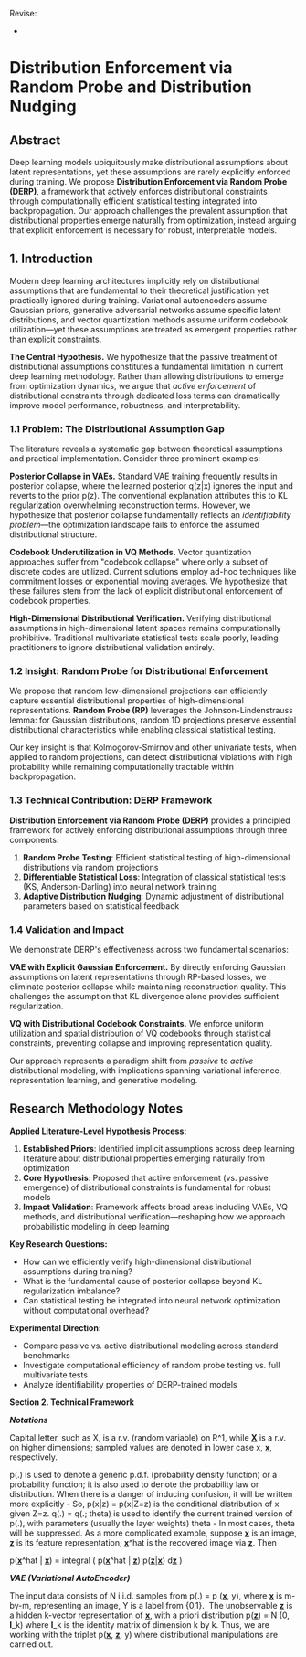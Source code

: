 Revise:

*



# Distribution Enforcement via Random Probe and Distribution Nudging

## Abstract

Deep learning models ubiquitously make distributional assumptions about latent representations, yet these assumptions are rarely explicitly enforced during training. We propose **Distribution Enforcement via Random Probe (DERP)**, a framework that actively enforces distributional constraints through computationally efficient statistical testing integrated into backpropagation. Our approach challenges the prevalent assumption that distributional properties emerge naturally from optimization, instead arguing that explicit enforcement is necessary for robust, interpretable models.

## 1. Introduction

Modern deep learning architectures implicitly rely on distributional assumptions that are fundamental to their theoretical justification yet practically ignored during training. Variational autoencoders assume Gaussian priors, generative adversarial networks assume specific latent distributions, and vector quantization methods assume uniform codebook utilization—yet these assumptions are treated as emergent properties rather than explicit constraints.

**The Central Hypothesis.** We hypothesize that the passive treatment of distributional assumptions constitutes a fundamental limitation in current deep learning methodology. Rather than allowing distributions to emerge from optimization dynamics, we argue that *active enforcement* of distributional constraints through dedicated loss terms can dramatically improve model performance, robustness, and interpretability.

### 1.1 Problem: The Distributional Assumption Gap

The literature reveals a systematic gap between theoretical assumptions and practical implementation. Consider three prominent examples:

**Posterior Collapse in VAEs.** Standard VAE training frequently results in posterior collapse, where the learned posterior q(z|x) ignores the input and reverts to the prior p(z). The conventional explanation attributes this to KL regularization overwhelming reconstruction terms. However, we hypothesize that posterior collapse fundamentally reflects an *identifiability problem*—the optimization landscape fails to enforce the assumed distributional structure.

**Codebook Underutilization in VQ Methods.** Vector quantization approaches suffer from "codebook collapse" where only a subset of discrete codes are utilized. Current solutions employ ad-hoc techniques like commitment losses or exponential moving averages. We hypothesize that these failures stem from the lack of explicit distributional enforcement of codebook properties.

**High-Dimensional Distributional Verification.** Verifying distributional assumptions in high-dimensional latent spaces remains computationally prohibitive. Traditional multivariate statistical tests scale poorly, leading practitioners to ignore distributional validation entirely.

### 1.2 Insight: Random Probe for Distributional Enforcement

We propose that random low-dimensional projections can efficiently capture essential distributional properties of high-dimensional representations. **Random Probe (RP)** leverages the Johnson-Lindenstrauss lemma: for Gaussian distributions, random 1D projections preserve essential distributional characteristics while enabling classical statistical testing.

Our key insight is that Kolmogorov-Smirnov and other univariate tests, when applied to random projections, can detect distributional violations with high probability while remaining computationally tractable within backpropagation.

### 1.3 Technical Contribution: DERP Framework

**Distribution Enforcement via Random Probe (DERP)** provides a principled framework for actively enforcing distributional assumptions through three components:

1. **Random Probe Testing**: Efficient statistical testing of high-dimensional distributions via random projections
2. **Differentiable Statistical Loss**: Integration of classical statistical tests (KS, Anderson-Darling) into neural network training
3. **Adaptive Distribution Nudging**: Dynamic adjustment of distributional parameters based on statistical feedback

### 1.4 Validation and Impact

We demonstrate DERP's effectiveness across two fundamental scenarios:

**VAE with Explicit Gaussian Enforcement.** By directly enforcing Gaussian assumptions on latent representations through RP-based losses, we eliminate posterior collapse while maintaining reconstruction quality. This challenges the assumption that KL divergence alone provides sufficient regularization.

**VQ with Distributional Codebook Constraints.** We enforce uniform utilization and spatial distribution of VQ codebooks through statistical constraints, preventing collapse and improving representation quality.

Our approach represents a paradigm shift from *passive* to *active* distributional modeling, with implications spanning variational inference, representation learning, and generative modeling.

## Research Methodology Notes

**Applied Literature-Level Hypothesis Process:**

1. **Established Priors**: Identified implicit assumptions across deep learning literature about distributional properties emerging naturally from optimization
2. **Core Hypothesis**: Proposed that active enforcement (vs. passive emergence) of distributional constraints is fundamental for robust models
3. **Impact Validation**: Framework affects broad areas including VAEs, VQ methods, and distributional verification—reshaping how we approach probabilistic modeling in deep learning

**Key Research Questions:**

* How can we efficiently verify high-dimensional distributional assumptions during training?
* What is the fundamental cause of posterior collapse beyond KL regularization imbalance?
* Can statistical testing be integrated into neural network optimization without computational overhead?

**Experimental Direction:**

* Compare passive vs. active distributional modeling across standard benchmarks
* Investigate computational efficiency of random probe testing vs. full multivariate tests
* Analyze identifiability properties of DERP-trained models

**Section 2. Technical Framework**

***Notations***

Capital letter, such as X, is a r.v. (random variable) on R^1, while <u>**X**</u> is a r.v. on higher dimensions; sampled values are denoted in lower case x, <u>**x**</u>, respectively.

p(.) is used to denote a generic p.d.f. (probability density function) or a probability function; it is also used to denote the probability law or distribution. When there is a danger of inducing confusion, it will be written more explicitly - So, p(x|z) \= p(x|Z\=z) is the conditional distribution of x given Z\=z. q(.) \= q(.; theta) is used to identify the current trained version of p(.), with parameters (usually the layer weights) theta - In most cases, theta will be suppressed. As a more complicated example, suppose <u>**x**</u> is an image, <u>**z**</u> is its feature representation, <u>**x**</u>^hat is the recovered image via <u>**z**</u>. Then 

&#x9;p(<u>**x**</u>^hat | <u>**x**</u>) \= integral ( p(<u>**x**</u>^hat | <u>**z**</u>) p(<u>**z**</u>|<u>**x**</u>) d<u>**z**</u> )

***VAE (Variational AutoEncoder)***

The input data consists of N i.i.d. samples from p(.) \= p (<u>**x**</u>, y), where <u>**x**</u> is m-by-m, representing an image, Y is a label from {0,1}.  The unobservable <u>**z**</u> is a hidden k-vector representation of <u>**x**</u>, with a priori distribution p(<u>**z**</u>) \= N (0, **I**\_k) where **I**\_k is the identity matrix of dimension k by k. Thus, we are working with the triplet p(<u>**x**</u>, <u>**z**</u>, y) where distributional manipulations are carried out.